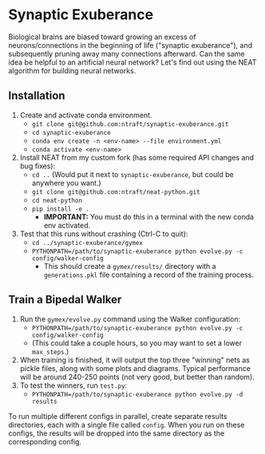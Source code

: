 # Synaptic Exuberance
Biological brains are biased toward growing an excess of neurons/connections in the beginning of life ("synaptic exuberance"), and subsequently pruning away many connections afterward. Can the same idea be helpful to an artificial neural network? Let's find out using the NEAT algorithm for building neural networks.

## Installation
1. Create and activate conda environment.
   - `git clone git@github.com:ntraft/synaptic-exuberance.git`
   - `cd synaptic-exuberance`
   - `conda env create -n <env-name> --file environment.yml`
   - `conda activate <env-name>`
1. Install NEAT from my custom fork (has some required API changes and bug fixes):
   - `cd ..` (Would put it next to `synaptic-exuberance`, but could be anywhere you want.)
   - `git clone git@github.com:ntraft/neat-python.git`
   - `cd neat-python`
   - `pip install -e .`
     - **IMPORTANT:** You must do this in a terminal with the new conda env activated.
1. Test that this runs without crashing (Ctrl-C to quit):
   - `cd ../synaptic-exuberance/gymex`
   - `PYTHONPATH=/path/to/synaptic-exuberance python evolve.py -c config/walker-config`
     - This should create a `gymex/results/` directory with a `generations.pkl` file containing a record of the training process.

## Train a Bipedal Walker
1. Run the `gymex/evolve.py` command using the Walker configuration:
   - `PYTHONPATH=/path/to/synaptic-exuberance python evolve.py -c config/walker-config`
   - (This could take a couple hours, so you may want to set a lower `max_steps`.)
2. When training is finished, it will output the top three "winning" nets as pickle files, along with some plots and diagrams. Typical performance will be around 240-250 points (not very good, but better than random).
3. To test the winners, run `test.py`:
   - `PYTHONPATH=/path/to/synaptic-exuberance python evolve.py -d results`

To run multiple different configs in parallel, create separate results directories, each with a single file called `config`. When you run on these configs, the results will be dropped into the same directory as the corresponding config.
